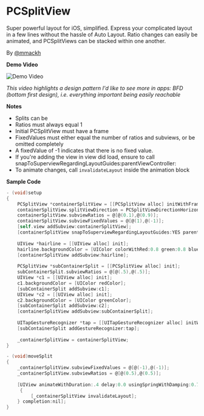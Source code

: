 # PCSplitView
Super powerful layout for iOS, simplified. Express your complicated layout in a few lines without the hassle of Auto Layout. Ratio changes can easily be animated, and PCSplitViews can be stacked within one another.

By [@mmackh](https://twitter.com/mmackh)

**Demo Video**

![Demo Video](https://cloud.githubusercontent.com/assets/948693/9679237/25bed5ba-52ed-11e5-8949-188558697794.gif)

*This video highlights a design pattern I'd like to see more in apps: BFD (bottom first design), i.e. everything important being easily reachable*

**Notes**
- Splits can be 
- Ratios must always equal 1
- Initial PCSplitView must have a frame
- FixedValues must either equal the number of ratios and subviews, or be omitted completely
- A fixedValue of -1 indicates that there is no fixed value.
- If you're adding the view in view did load, ensure to call snapToSuperviewRegardingLayoutGuides:parentViewController:
- To animate changes, call `invalidateLayout` inside the animation block

**Sample Code**
```objective-c
- (void)setup
{
    PCSplitView *containerSplitView = [[PCSplitView alloc] initWithFrame:self.view.bounds];
    containerSplitView.splitViewDirection = PCSplitViewDirectionHorizontal;
    containerSplitView.subviewRatios = @[@(0.1),@(0.9)];
    containerSplitView.subviewFixedValues = @[@(1),@(-1)];
    [self.view addSubview:containerSplitView];
    [containerSplitView snapToSuperviewRegardingLayoutGuides:YES parentViewController:self];
    
    UIView *hairline = [[UIView alloc] init];
    hairline.backgroundColor = [UIColor colorWithRed:0.8 green:0.8 blue:0.8 alpha:1.0];
    [containerSplitView addSubview:hairline];
    
    PCSplitView *subContainerSplit = [[PCSplitView alloc] init];
    subContainerSplit.subviewRatios = @[@(.5),@(.5)];
    UIView *c1 = [[UIView alloc] init];
    c1.backgroundColor = [UIColor redColor];
    [subContainerSplit addSubview:c1];
    UIView *c2 = [[UIView alloc] init];
    c2.backgroundColor = [UIColor greenColor];
    [subContainerSplit addSubview:c2];
    [containerSplitView addSubview:subContainerSplit];
    
    UITapGestureRecognizer *tap = [[UITapGestureRecognizer alloc] initWithTarget:self action:@selector(moveSplit)];
    [subContainerSplit addGestureRecognizer:tap];
    
    _containerSplitView = containerSplitView;
}

- (void)moveSplit
{
    _containerSplitView.subviewFixedValues = @[@(-1),@(-1)];
    _containerSplitView.subviewRatios = @[@(0.5),@(0.5)];
    
    [UIView animateWithDuration:.4 delay:0.0 usingSpringWithDamping:0.7 initialSpringVelocity:1.0 options:0 animations:^
     {
         [_containerSplitView invalidateLayout];
    } completion:nil];
}
